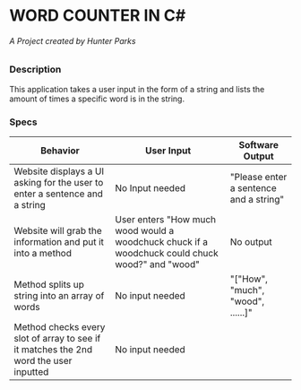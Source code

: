 # WORD COUNTER IN C#

###### A Project created by Hunter Parks

### Description
This application takes a user input in the form of a string and lists the amount of times a specific word is in the string.

### Specs
| Behavior | User Input | Software Output |
| -------- | ---------- | --------------- |
| Website displays a UI asking for the user to enter a sentence and a string | No Input needed | "Please enter a sentence and a string" |
| Website will grab the information and put it into a method | User enters "How much wood would a woodchuck chuck if a woodchuck could chuck wood?" and "wood" | No output |
| Method splits up string into an array of words | No input needed | "["How", "much", "wood", ......]" |
| Method checks every slot of array to see if it matches the 2nd word the user inputted | No input needed | 
